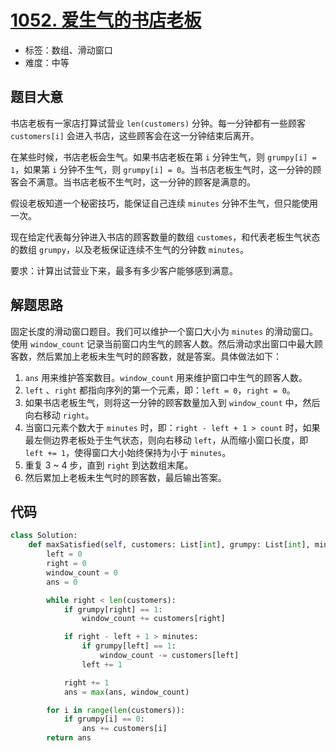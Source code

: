 # [1052. 爱生气的书店老板](https://leetcode.cn/problems/grumpy-bookstore-owner/)

- 标签：数组、滑动窗口
- 难度：中等

## 题目大意

书店老板有一家店打算试营业 `len(customers)` 分钟。每一分钟都有一些顾客 `customers[i]` 会进入书店，这些顾客会在这一分钟结束后离开。

在某些时候，书店老板会生气。如果书店老板在第 `i` 分钟生气，则 `grumpy[i] = 1`，如果第 `i` 分钟不生气，则 `grumpy[i] = 0`。当书店老板生气时，这一分钟的顾客会不满意。当书店老板不生气时，这一分钟的顾客是满意的。

假设老板知道一个秘密技巧，能保证自己连续 `minutes` 分钟不生气，但只能使用一次。

现在给定代表每分钟进入书店的顾客数量的数组 `customes`，和代表老板生气状态的数组 `grumpy`，以及老板保证连续不生气的分钟数 `minutes`。

要求：计算出试营业下来，最多有多少客户能够感到满意。

## 解题思路

固定长度的滑动窗口题目。我们可以维护一个窗口大小为 `minutes` 的滑动窗口。使用 `window_count` 记录当前窗口内生气的顾客人数。然后滑动求出窗口中最大顾客数，然后累加上老板未生气时的顾客数，就是答案。具体做法如下：

1. `ans` 用来维护答案数目。`window_count` 用来维护窗口中生气的顾客人数。
2. `left` 、`right` 都指向序列的第一个元素，即：`left = 0`，`right = 0`。
3. 如果书店老板生气，则将这一分钟的顾客数量加入到 `window_count` 中，然后向右移动 `right`。
4. 当窗口元素个数大于 `minutes` 时，即：`right - left + 1 > count` 时，如果最左侧边界老板处于生气状态，则向右移动 `left`，从而缩小窗口长度，即 `left += 1`，使得窗口大小始终保持为小于 `minutes`。
5. 重复 3 ~ 4 步，直到 `right` 到达数组末尾。
6. 然后累加上老板未生气时的顾客数，最后输出答案。

## 代码

```python
class Solution:
    def maxSatisfied(self, customers: List[int], grumpy: List[int], minutes: int) -> int:
        left = 0
        right = 0
        window_count = 0
        ans = 0

        while right < len(customers):
            if grumpy[right] == 1:
                window_count += customers[right]

            if right - left + 1 > minutes:
                if grumpy[left] == 1:
                    window_count -= customers[left]
                left += 1

            right += 1
            ans = max(ans, window_count)

        for i in range(len(customers)):
            if grumpy[i] == 0:
                ans += customers[i]
        return ans
```

